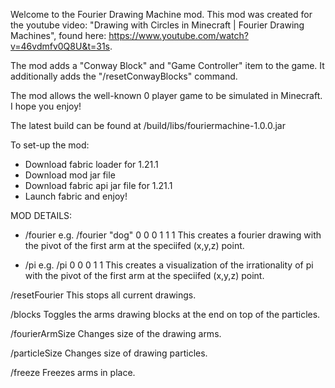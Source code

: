 Welcome to the Fourier Drawing Machine mod. This mod was created for the youtube video: "Drawing with Circles in Minecraft | Fourier Drawing Machines", found here: https://www.youtube.com/watch?v=46vdmfv0Q8U&t=31s.

The mod adds a "Conway Block" and "Game Controller" item to the game. It additionally adds the "/resetConwayBlocks" command.

The mod allows the well-known 0 player game to be simulated in Minecraft. I hope you enjoy!

The latest build can be found at /build/libs/fouriermachine-1.0.0.jar

To set-up the mod:
- Download fabric loader for 1.21.1
- Download mod jar file
- Download fabric api jar file for 1.21.1
- Launch fabric and enjoy!
  
MOD DETAILS:
- /fourier <item> <x> <y> <z> <iCount> <size> <speed>
e.g. /fourier "dog" 0 0 0 1 1 1
This creates a fourier drawing with the pivot of the first arm at the speciifed (x,y,z) point.

- /pi <x> <y> <z> <size> <speed>
e.g. /pi 0 0 0 1 1
This creates a visualization of the irrationality of pi with the pivot of the first arm at the speciifed (x,y,z) point.

/resetFourier
This stops all current drawings.

/blocks
Toggles the arms drawing blocks at the end on top of the particles.

/fourierArmSize <multiplier>
Changes size of the drawing arms.

/particleSize <multiplier>
Changes size of drawing particles.

/freeze
Freezes arms in place.
